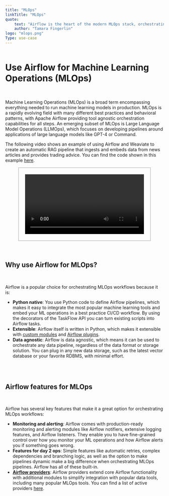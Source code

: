 ```yaml
---
title: "MLOps"
linkTitle: "MLOps"
quote:
    text: "Airflow is the heart of the modern MLOps stack, orchestrating the entire machine learning lifecycle."
    author: "Tamara Fingerlin"
logo: "mlops.png"
Type: use-case
---
```


<div style="display: flex; justify-content: center; align-items: center;">

# Use Airflow for Machine Learning Operations (MLOps)

</div>

</br>

Machine Learning Operations (MLOps) is a broad term encompassing everything needed to run machine learning models in production. MLOps is a rapidly evolving field with many different best practices and behavioral patterns, with Apache Airflow providing tool agnostic orchestration capabilities for all steps. An emerging subset of MLOps is Large Language Model Operations (LLMOps), which focuses on developing pipelines around applications of large language models like GPT-4 or Command.

The following video shows an example of using Airflow and Weaviate to create an automatic RAG pipeline that ingests and embeds data from news articles and provides trading advice. You can find the code shown in this example [here](https://github.com/astronomer/use-case-airflow-llm-rag-finance).

<div style="display: flex; justify-content: center; align-items: center; border: 2px solid #ccc; width: 75%; margin: auto; padding: 20px;">
    <video controls style="width: 100%; display: block;">
        <source src="/usecase-videos/placeholder_video_mlops.mp4" type="video/mp4">
        Your browser does not support the video tag.
    </video>
</div>

</br>
</br>

## Why use Airflow for MLOps?

</br>

Airflow is a popular choice for orchestrating MLOps workflows because it is:

- **Python native**: You use Python code to define Airflow pipelines, which makes it easy to integrate the most popular machine learning tools and embed your ML operations in a best practice CI/CD workflow. By using the decorators of the TaskFlow API you can turn existing scripts into Airflow tasks.
- **Extensible**: Airflow itself is written in Python, which makes it extensible with [custom modules](https://airflow.apache.org/docs/apache-airflow/stable/howto/custom-operator.html) and [Airflow plugins](https://airflow.apache.org/docs/apache-airflow/stable/authoring-and-scheduling/plugins.html).
- **Data agnostic**: Airflow is data agnostic, which means it can be used to orchestrate any data pipeline, regardless of the data format or storage solution. You can plug in any new data storage, such as the latest vector database or your favorite RDBMS, with minimal effort.

</br>
</br>

## Airflow features for MLOps

</br>

Airflow has several key features that make it a great option for orchestrating MLOps workflows:

- **Monitoring and alerting**: Airflow comes with production-ready monitoring and alerting modules like Airflow notifiers, extensive logging features, and Airflow listeners. They enable you to have fine-grained control over how you monitor your ML operations and how Airflow alerts you if something goes wrong.
- **Features for day 2 ops**: Simple features like automatic retries, complex dependencies and branching logic, as well as the option to make pipelines dynamic make a big difference when orchestrating MLOps pipelines. Airflow has all of these built-in.
- **[Airflow providers](https://airflow.apache.org/docs/apache-airflow-providers/index.html)**: Airflow providers extend core Airflow functionality with additional modules to simplify integration with popular data tools, including many popular MLOps tools. You can find a list of active providers [here](https://airflow.apache.org/docs/#active-providers).